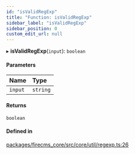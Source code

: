 ```yaml
---
id: "isValidRegExp"
title: "Function: isValidRegExp"
sidebar_label: "isValidRegExp"
sidebar_position: 0
custom_edit_url: null
---
```


▸ **isValidRegExp**(`input`): `boolean`

#### Parameters

| Name | Type |
| :------ | :------ |
| `input` | `string` |

#### Returns

`boolean`

#### Defined in

[packages/firecms_core/src/core/util/regexp.ts:26](https://github.com/FireCMSco/firecms/blob/d45f3739/packages/firecms_core/src/core/util/regexp.ts#L26)
